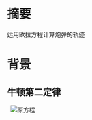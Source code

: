 
# 摘要
  运用欧拉方程计算炮弹的轨迹
# 背景
## 牛顿第二定律
   ![原方程](https://github.com/tmh726699/compuational_physics_2014301020051/blob/master/%E7%89%9B2.png)

